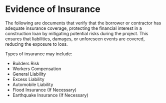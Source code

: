 # Evidence of Insurance

The following are documents that verify that the borrower or contractor has adequate insurance coverage, protecting the financial interest in a construction loan by mitigating potential risks during the project. This ensures that liabilities, damages, or unforeseen events are covered, reducing the exposure to loss.

Types of insurance may include:

-   Builders Risk
-   Workers Compensation
-   General Liability
-   Excess Liability
-   Automobile Liability
-   Flood Insurance (If Necessary)
-   Earthquake Insurance (If Necessary)
